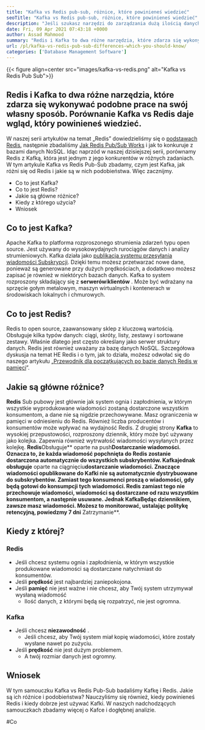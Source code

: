 ```yaml
---
title: "Kafka vs Redis pub-sub, różnice, które powinieneś wiedzieć" 
seoTitle: "Kafka vs Redis pub-sub, różnice, które powinieneś wiedzieć" 
description: "Jeśli szukasz narzędzi do zarządzania dużą ilością danych i pomylaj między Kafką i Redis. Ten artykuł Kafka vs Redis Pub-Sub Ci pomoże." 
date: Fri, 09 Apr 2021 07:43:18 +0000
author: Assad Mahmood
summary: "Redis i Kafka to dwa różne narzędzia, które zdarza się wykonywać podobne prace na swój własny sposób. Porównanie Kafka vs Redis daje wgląd, który powinieneś wiedzieć." 
url: /pl/kafka-vs-redis-pub-sub-differences-which-you-should-know/
categories: ['Database Management Software']
---
```


{{< figure align=center src="images/kafka-vs-redis.png" alt="Kafka vs Redis Pub Sub">}}


## Redis i Kafka to dwa różne narzędzia, które zdarza się wykonywać podobne prace na swój własny sposób. Porównanie Kafka vs Redis daje wgląd, który powinieneś wiedzieć.
W naszej serii artykułów na temat „Redis” dowiedzieliśmy się o [podstawach Redis][1], następnie zbadaliśmy [Jak Redis Pub/Sub Works][2] i jak to konkuruje z bazami danych NoSQL. Idąc naprzód w naszej dzisiejszej serii, porównamy Redis z Kafką, która jest jednym z jego konkurentów w różnych zadaniach. W tym artykule Kafka vs Redis Pub-Sub zbadamy, czym jest Kafka, jak różni się od Redis i jakie są w nich podobieństwa. Więc zacznijmy.
  * Co to jest Kafka?
  * Co to jest Redis?
  * Jakie są główne różnice?
  * Kiedy z którego użycia?
  * Wniosek

## Co to jest Kafka?
Apache Kafka to platforma rozproszonego strumienia zdarzeń typu open source. Jest używany do wysokowydajnych rurociągów danych i analizy strumieniowych. Kafka działa jako [publikacja systemu przesyłania wiadomości Subskrypcji][3]. Dzięki temu możesz przetwarzać nowe dane, ponieważ są generowane przy dużych prędkościach, a dodatkowo możesz zapisać je również w niektórych bazach danych.
Kafka to system rozproszony składający się z **serwerów**i**klientów** . Może być wdrażany na sprzęcie gołym metalowym, maszyn wirtualnych i kontenerach w środowiskach lokalnych i chmurowych.

## Co to jest Redis?
Redis to open source, zaawansowany sklep z kluczową wartością. Obsługuje kilka typów danych: ciągi, skróty, listy, zestawy i sortowane zestawy. Właśnie dlatego jest często określany jako serwer struktury danych.
Redis jest również uważany za bazę danych NoSQL. Szczegółowa dyskusja na temat HE Redis i o tym, jak to działa, możesz odwołać się do naszego artykułu „[Przewodnik dla początkujących po bazie danych Redis w pamięci][1]”.

## Jakie są główne różnice?
**Redis** Sub pubowy jest głównie jak system ognia i zapłodnienia, w którym wszystkie wyprodukowane wiadomości zostaną dostarczone wszystkim konsumentom, a dane nie są nigdzie przechowywane. Masz ograniczenia w pamięci w odniesieniu do Redis. Również liczba producentów i konsumentów może wpływać na wydajność Redis.
Z drugiej strony **Kafka** to wysokiej przepustowości, rozproszony dziennik, który może być używany jako kolejka. Zapewnia również wytrwałość wiadomości wysyłanych przez kolejkę.
**Redis**Obsługuje** oparte na push**Dostarczanie wiadomości. Oznacza to, że każda wiadomość popchnięta do Redis zostanie dostarczona automatycznie do wszystkich subskrybentów.
**Kafka**jednak obsługuje** oparte na ciągnięciu**dostarczanie wiadomości. Znaczące wiadomości opublikowane do Kafki nie są automatycznie dystrybuowane do subskrybentów. Zamiast tego konsumenci proszą o wiadomości, gdy będą gotowi do konsumpcji tych wiadomości.
**Redis **zamiast tego nie przechowuje wiadomości, wiadomości są dostarczane od razu wszystkim konsumentom, a następnie usuwane. Jednak** Kafka**Będąc dziennikiem, zawsze masz wiadomości. Możesz to monitorować, ustalając politykę retencyjną, powiedzmy 7 dni** Zatrzymanie**.

## Kiedy z której?

### Redis
  * Jeśli chcesz systemu ognia i zapłodnienia, w którym wszystkie produkowane wiadomości są dostarczane natychmiast do konsumentów.
* Jeśli **prędkość** jest najbardziej zaniepokojona.
* Jeśli **pamięć** nie jest ważne i nie chcesz, aby Twój system utrzymywał wysłaną wiadomość
  * Ilość danych, z którymi będą się rozpatrzyć, nie jest ogromna.

### Kafka
* Jeśli chcesz **niezawodność** .
  * Jeśli chcesz, aby Twój system miał kopię wiadomości, które zostały wysłane nawet po zużyciu.
* Jeśli **prędkość** nie jest dużym problemem.
  * A twój rozmiar danych jest ogromny.

## Wniosek
W tym samouczku Kafka vs Redis Pub-Sub badaliśmy Kafkę i Redis. Jakie są ich różnice i podobieństwa? Nauczyliśmy się również, kiedy powinieneś Redis i kiedy dobrze jest używać Kafki. W naszych nadchodzących samouczkach zbadamy więcej o Kafce i dogłębnej analizie.



[1]: https://blog.containerize.com/database-management-software/a-beginners-guide-to-redis-in-memory-database/
[2]: https://blog.containerize.com/database-management-software/introduction-to-redis-pubsub-and-how-does-it-work/
[3]: https://blog.containerize.com/database-management-software/introduction-to-redis-pubsub-and-how-does-it-work/

#Co
